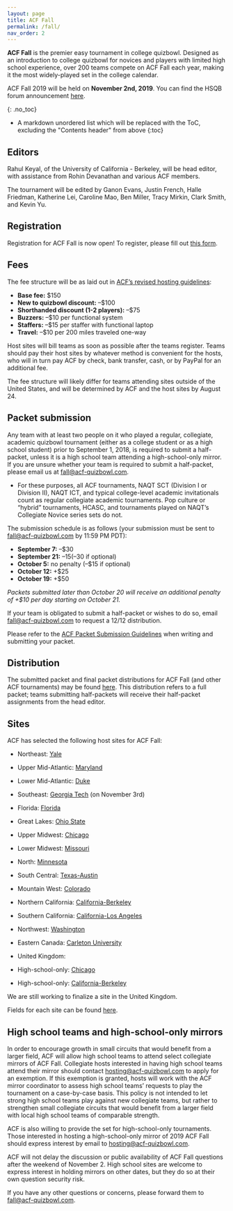 ```yaml
---
layout: page
title: ACF Fall
permalink: /fall/
nav_order: 2
---
```


**ACF Fall** is the premier easy tournament in college quizbowl. Designed as an introduction to college quizbowl for novices and players with limited high school experience, over 200 teams compete on ACF Fall each year, making it the most widely-played set in the college calendar.

ACF Fall 2019 will be held on **November 2nd, 2019**. You can find the HSQB forum announcement [here](https://hsquizbowl.org/forums/viewtopic.php?f=8&t=23034).

{: .no_toc}
* A markdown unordered list which will be replaced with the ToC, excluding the "Contents header" from above
{:toc}

## Editors
Rahul Keyal, of the University of California - Berkeley, will be head editor, with assistance from Rohin Devanathan and various ACF members.

The tournament will be edited by Ganon Evans, Justin French, Halle Friedman, Katherine Lei, Caroline Mao, Ben Miller, Tracy Mirkin, Clark Smith, and Kevin Yu.

## Registration

Registration for ACF Fall is now open! To register, please fill out [this form](https://docs.google.com/forms/d/15nBzkX9W4XLt6gOGyaz5ylXAhdZNc35ukKvHJ2tyyGI/viewform?edit_requested=true).

## Fees

The fee structure will be as laid out in [ACF’s revised hosting guidelines](/hosting-guidelines):

- **Base fee:** $150
- **New to quizbowl discount:** –$100
- **Shorthanded discount (1-2 players):** –$75
- **Buzzers:** –$10 per functional system
- **Staffers:** –$15 per staffer with functional laptop
- **Travel:** –$10 per 200 miles traveled one-way

Host sites will bill teams as soon as possible after the teams register. Teams should pay their host sites by whatever method is convenient for the hosts, who will in turn pay ACF by check, bank transfer, cash, or by PayPal for an additional fee.

The fee structure will likely differ for teams attending sites outside of the United States, and will be determined by ACF and the host sites by August 24.

## Packet submission

Any team with at least two people on it who played a regular, collegiate, academic quizbowl tournament (either as a college student or as a high school student) prior to September 1, 2018, is required to submit a half-packet, unless it is a high school team attending a high-school-only mirror. If you are unsure whether your team is required to submit a half-packet, please email us at <span style="white-space: nowrap;">[fall@acf-quizbowl.com](mailto:fall@acf-quizbowl.com)</span>.

- For these purposes, all ACF tournaments, NAQT SCT (Division I or Division II), NAQT ICT, and typical college-level academic invitationals count as regular collegiate academic tournaments. Pop culture or “hybrid” tournaments, HCASC, and tournaments played on NAQT’s Collegiate Novice series sets do not.

The submission schedule is as follows (your submission must be sent to <span style="white-space: nowrap;">[fall@acf-quizbowl.com](mailto:fall@acf-quizbowl.com)</span> by 11:59 PM PDT):

- **September 7:** –$30
- **September 21:** –$15 (–$30 if optional)
- **October 5:** no penalty (–$15 if optional)
- **October 12:** +$25
- **October 19:** +$50

*Packets submitted later than October 20 will receive an additional penalty of +$10 per day starting on October 21.*

If your team is obligated to submit a half-packet or wishes to do so, email <span style="white-space: nowrap;">[fall@acf-quizbowl.com](mailto:fall@acf-quizbowl.com)</span> to request a 12/12 distribution.

Please refer to the [ACF Packet Submission Guidelines](/packet-submission-guidelines) when writing and submitting your packet.

## Distribution

The submitted packet and final packet distributions for ACF Fall (and other ACF tournaments) may be found [here](/distribution). This distribution refers to a full packet; teams submitting half-packets will receive their half-packet assignments from the head editor.

## Sites

ACF has selected the following host sites for ACF Fall:

- Northeast: [Yale](https://hsquizbowl.org/forums/viewtopic.php?f=8&t=23121)
- Upper Mid-Atlantic: [Maryland]()
- Lower Mid-Atlantic: [Duke]()
- Southeast: [Georgia Tech](https://hsquizbowl.org/forums/viewtopic.php?f=8&t=23128) (on November 3rd)
- Florida: [Florida](https://hsquizbowl.org/forums/viewtopic.php?f=8&t=23120)
- Great Lakes: [Ohio State](https://hsquizbowl.org/forums/viewtopic.php?f=8&t=23217)
- Upper Midwest: [Chicago](https://hsquizbowl.org/forums/viewtopic.php?f=8&t=23140)
- Lower Midwest: [Missouri](https://hsquizbowl.org/forums/viewtopic.php?f=8&t=23134)
- North: [Minnesota](https://hsquizbowl.org/forums/viewtopic.php?f=8&t=23183)
- South Central: [Texas-Austin](https://hsquizbowl.org/forums/viewtopic.php?f=8&t=23135)
- Mountain West: [Colorado](https://hsquizbowl.org/forums/viewtopic.php?f=8&t=23119)
- Northern California: [California-Berkeley](https://hsquizbowl.org/forums/viewtopic.php?f=8&t=23156)
- Southern California: [California-Los Angeles](https://hsquizbowl.org/forums/viewtopic.php?f=8&t=23193)
- Northwest: [Washington](https://hsquizbowl.org/forums/viewtopic.php?f=8&t=23164)
- Eastern Canada: [Carleton University](https://hsquizbowl.org/forums/viewtopic.php?f=8&t=23114)
- United Kingdom:

- High-school-only: [Chicago](https://hsquizbowl.org/forums/viewtopic.php?f=1&t=23165)
- High-school-only: [California-Berkeley](https://hsquizbowl.org/forums/viewtopic.php?f=1&t=23167)

We are still working to finalize a site in the United Kingdom.

Fields for each site can be found [here](https://docs.google.com/spreadsheets/d/1OmCbpEMlbRYfVONfCYDywO16uArhfgEazgIx3C0IxyU/edit#gid=1193040653).

## High school teams and high-school-only mirrors 

In order to encourage growth in small circuits that would benefit from a larger field, ACF will allow high school teams to attend select collegiate mirrors of ACF Fall. Collegiate hosts interested in having high school teams attend their mirror should contact <span style="white-space: nowrap;">[hosting@acf-quizbowl.com](mailto:hosting@acf-quizbowl.com)</span> to apply for an exemption. If this exemption is granted, hosts will work with the ACF mirror coordinator to assess high school teams’ requests to play the tournament on a case-by-case basis. This policy is not intended to let strong high school teams play against new collegiate teams, but rather to strengthen small collegiate circuits that would benefit from a larger field with local high school teams of comparable strength. 

ACF is also willing to provide the set for high-school-only tournaments. Those interested in hosting a high-school-only mirror of 2019 ACF Fall should express interest by email to <span style="white-space: nowrap;">[hosting@acf-quizbowl.com](mailto:hosting@acf-quizbowl.com)</span>. 

ACF will not delay the discussion or public availability of ACF Fall questions after the weekend of November 2. High school sites are welcome to express interest in holding mirrors on other dates, but they do so at their own question security risk.

If you have any other questions or concerns, please forward them to <span style="white-space: nowrap;">[fall@acf-quizbowl.com](mailto:fall@acf-quizbowl.com)</span>.